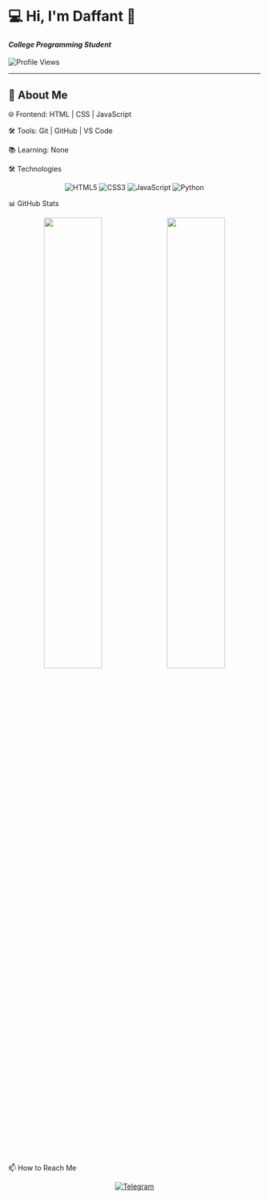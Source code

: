 # 💻 Hi, I'm Daffant 👋  
#### *College Programming Student*  

![Profile Views](https://komarev.com/ghpvc/?username=Daffant&color=9D6BFF&style=flat)  

---

## 🚀 About Me  
  
🌐 Frontend: HTML | CSS | JavaScript<br>

🛠 Tools: Git | GitHub | VS Code<br>

📚 Learning: None<br>

🛠 Technologies
<p align="center"> <img src="https://img.shields.io/badge/HTML5-E34F26?style=for-the-badge&logo=html5&logoColor=white" alt="HTML5"> <img src="https://img.shields.io/badge/CSS3-1572B6?style=for-the-badge&logo=css3&logoColor=white" alt="CSS3"> <img src="https://img.shields.io/badge/JavaScript-F7DF1E?style=for-the-badge&logo=javascript&logoColor=black" alt="JavaScript"> <img src="https://img.shields.io/badge/Python-3776AB?style=for-the-badge&logo=python&logoColor=white" alt="Python"> </p>

📊 GitHub Stats
<p align="center"> <img src="https://github-readme-stats.vercel.app/api?username=Daffant&show_icons=true&theme=radical&hide_border=true" width="48%"> <img src="https://github-readme-stats.vercel.app/api/top-langs/?username=Daffant&layout=compact&theme=radical&hide_border=true" width="48%"> </p>

📫 How to Reach Me
<p align="center"> <a href="https://t.me/workepepe"> <img src="https://img.shields.io/badge/Telegram-2CA5E0?style=for-the-badge&logo=telegram&logoColor=white" alt="Telegram"> </a> </p>
